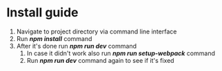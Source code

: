 # Install guide

1. Navigate to project directory via command line interface
1. Run _**npm install**_ command
1. After it's done run _**npm run dev**_ command
    1. In case it didn't work also run _**npm run setup-webpack**_ command
    1. Run _**npm run dev**_ command again to see if it's fixed